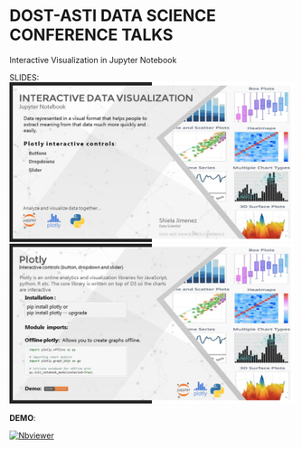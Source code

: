 # DOST-ASTI DATA SCIENCE CONFERENCE TALKS 

Interactive Visualization in Jupyter Notebook


SLIDES:
![alt text](https://github.com/shejz/DOST-ASTI/blob/main/Presentation%20.pptx/Slides1.jpg)
![alt text](https://github.com/shejz/DOST-ASTI/blob/main/Presentation%20.pptx/Slides2.jpg)



**DEMO**:

[![Nbviewer](https://github.com/jupyter/design/blob/master/logos/Badges/nbviewer_badge.svg)](https://nbviewer.jupyter.org/github/shejz/DOST-ASTI/blob/main/plotly_interactive.ipynb)
